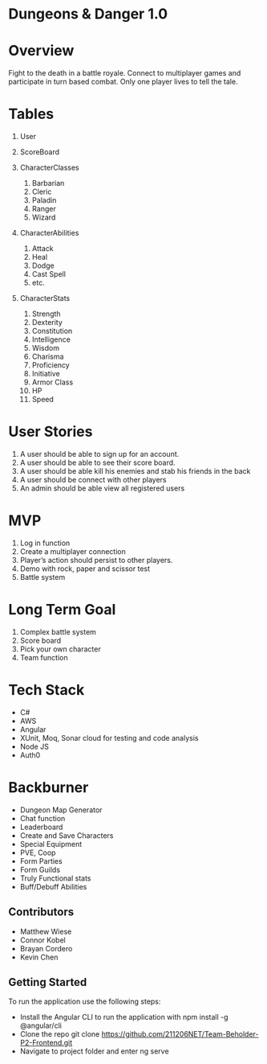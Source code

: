 # Dungeons & Danger 1.0


# Overview
Fight to the death in a battle royale. Connect to multiplayer games and participate in turn based combat. Only one player lives to tell the tale.


# Tables
1. User
2. ScoreBoard
3. CharacterClasses
   1. Barbarian
   2. Cleric
   3. Paladin
   4. Ranger
   5. Wizard


4. CharacterAbilities
   1. Attack
   2. Heal
   3. Dodge
   4. Cast Spell
   5. etc.


5. CharacterStats
   1. Strength
   2. Dexterity
   3. Constitution
   4. Intelligence
   5. Wisdom
   6. Charisma
   7. Proficiency
   8. Initiative
   9. Armor Class
   10. HP
   11. Speed


# User Stories
1. A user should be able to sign up for an account.
2. A user should be able to see their score board.
3. A user should be able kill his enemies and stab his friends in the back
4. A user should be connect with other players
5. An admin should be able view all registered users


# MVP
1. Log in function 
2. Create a multiplayer connection
3. Player’s action should persist to other players.
4.  Demo with rock, paper and scissor test
5. Battle system


# Long Term Goal
1. Complex battle system
2. Score board
3. Pick your own character
4. Team function
        


# Tech Stack
* C#
* AWS
* Angular
* XUnit, Moq, Sonar cloud for testing and code analysis
* Node JS
* Auth0


# Backburner
* Dungeon Map Generator
* Chat function
* Leaderboard
* Create and Save Characters
* Special Equipment
* PVE, Coop
* Form Parties
* Form Guilds
* Truly Functional stats
* Buff/Debuff Abilities

## Contributors
- Matthew Wiese
- Connor Kobel
- Brayan Cordero
- Kevin Chen

## Getting Started
To run the application use the following steps:

- Install the Angular CLI to run the application with npm install -g @angular/cli
- Clone the repo git clone https://github.com/211206NET/Team-Beholder-P2-Frontend.git
- Navigate to project folder and enter ng serve
